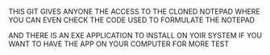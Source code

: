 THIS GIT GIVES ANYONE THE ACCESS TO THE CLONED NOTEPAD WHERE YOU CAN EVEN CHECK THE CODE USED TO FORMULATE THE NOTEPAD

AND THERE IS AN EXE APPLICATION TO INSTALL ON YOIR SYSTEM IF YOU WANT TO HAVE THE APP ON YOUR COMPUTER FOR MORE TEST
